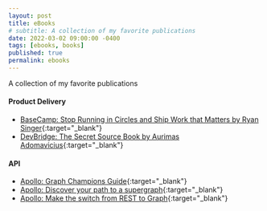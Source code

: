 ```yaml
---
layout: post
title: eBooks
# subtitle: A collection of my favorite publications
date: 2022-03-02 09:00:00 -0400
tags: [ebooks, books]
published: true
permalink: ebooks
---
```


A collection of my favorite publications

#### Product Delivery

- <span class="icon pdf">[BaseCamp: Stop Running in Circles and Ship Work that Matters by Ryan Singer](https://basecamp.com/shapeup/shape-up.pdf){:target="\_blank"}</span>
- <span class="icon pdf">[DevBridge: The Secret Source Book by Aurimas Adomavicius](https://sourceryacademy.com/secret-source/){:target="\_blank"}</span>

#### API

- <span class="icon pdf">[Apollo: Graph Champions Guide](https://www.apollographql.com/graph-champions/){:target="\_blank"}</span>
- <span class="icon pdf">[Apollo: Discover your path to a supergraph](https://www.apollographql.com/ebook/discover-your-path-to-a-supergraph){:target="\_blank"}</span>
- <span class="icon pdf">[Apollo: Make the switch from REST to Graph](https://www.apollographql.com/ebook/make-the-switch-from-rest-to-graphql){:target="\_blank"}</span>
